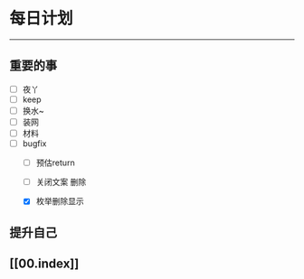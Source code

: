 
# 每日计划
---
## 重要的事

- [ ]    夜丫
- [ ]   keep
- [ ]  换水~
- [ ] 装网
- [ ] 材料
- [ ] bugfix 
	- [ ]  预估return
	- [ ] 关闭文案 删除
	- [x] 枚举删除显示




## 提升自己

  



## [[00.index]]










